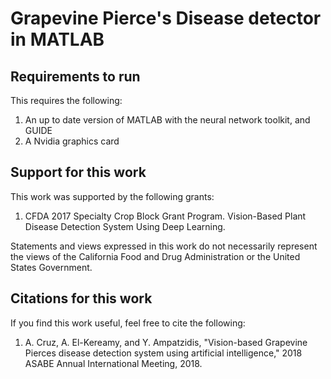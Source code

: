 # Grapevine Pierce's Disease detector in MATLAB

## Requirements to run

This requires the following:
1. An up to date version of MATLAB with the neural network toolkit, and GUIDE
2. A Nvidia graphics card

## Support for this work

This work was supported by the following grants:
1. CFDA 2017 Specialty Crop Block Grant Program. Vision-Based Plant Disease Detection System Using Deep Learning.

Statements and views expressed in this work do not necessarily represent the views of the California Food and Drug Administration or the United States Government.  

## Citations for this work

If you find this work useful, feel free to cite the following:

1. A. Cruz, A. El-Kereamy, and Y. Ampatzidis, "Vision-based Grapevine Pierces disease detection system using artificial intelligence," 2018 ASABE Annual International Meeting, 2018.
